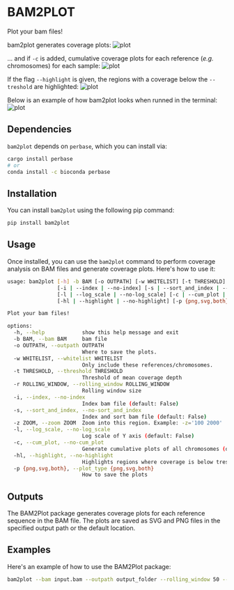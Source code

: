 # BAM2PLOT

Plot your bam files!

bam2plot generates coverage plots:
![plot](example/normal.png)

... and if `-c` is added, cumulative coverage plots for each reference (*e.g.* chromosomes) for each sample:
![plot](example/cumplot.png)

If the flag `--highlight` is given, the regions with a coverage below the `--treshold` are highlighted:
![plot](example/highlight.png)

Below is an example of how bam2plot looks when runned in the terminal:
![plot](example/running.png)

## Dependencies
`bam2plot` depends on `perbase`, which you can install via:
```bash
cargo install perbase 
# or
conda install -c bioconda perbase
```
## Installation

You can install `bam2plot` using the following pip command:

```bash
pip install bam2plot
```

## Usage
Once installed, you can use the `bam2plot` command to perform coverage analysis on BAM files and generate coverage plots. Here's how to use it:

```bash
usage: bam2plot [-h] -b BAM [-o OUTPATH] [-w WHITELIST] [-t THRESHOLD] [-r ROLLING_WINDOW]
                [-i | --index | --no-index] [-s | --sort_and_index | --no-sort_and_index] [-z ZOOM]
                [-l | --log_scale | --no-log_scale] [-c | --cum_plot | --no-cum_plot]
                [-hl | --highlight | --no-highlight] [-p {png,svg,both}]

Plot your bam files!

options:
  -h, --help            show this help message and exit
  -b BAM, --bam BAM     bam file
  -o OUTPATH, --outpath OUTPATH
                        Where to save the plots.
  -w WHITELIST, --whitelist WHITELIST
                        Only include these references/chromosomes.
  -t THRESHOLD, --threshold THRESHOLD
                        Threshold of mean coverage depth
  -r ROLLING_WINDOW, --rolling_window ROLLING_WINDOW
                        Rolling window size
  -i, --index, --no-index
                        Index bam file (default: False)
  -s, --sort_and_index, --no-sort_and_index
                        Index and sort bam file (default: False)
  -z ZOOM, --zoom ZOOM  Zoom into this region. Example: -z='100 2000'
  -l, --log_scale, --no-log_scale
                        Log scale of Y axis (default: False)
  -c, --cum_plot, --no-cum_plot
                        Generate cumulative plots of all chromosomes (default: False)
  -hl, --highlight, --no-highlight
                        Highlights regions where coverage is below treshold. (default: False)
  -p {png,svg,both}, --plot_type {png,svg,both}
                        How to save the plots
```

## Outputs

The BAM2Plot package generates coverage plots for each reference sequence in the BAM file. The plots are saved as SVG and PNG files in the specified output path or the default location.

## Examples

Here's an example of how to use the BAM2Plot package:

```bash
bam2plot --bam input.bam --outpath output_folder --rolling_window 50 --threshold 5 -s -c -hl
```
